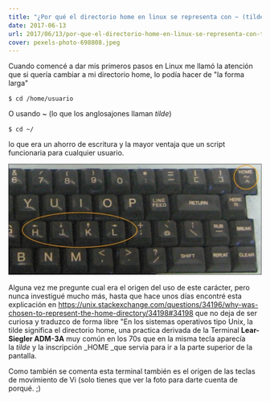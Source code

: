 ```yaml
---
title: "¿Por qué el directorio home en linux se representa con ~ (tilde)?"
date: 2017-06-13
url: 2017/06/13/por-que-el-directorio-home-en-linux-se-representa-con-tilde/
cover: pexels-photo-698808.jpeg
---
```

Cuando comencé a dar mis primeros pasos en Linux me llamó la atención que si quería cambiar a mi directorio home, lo podía hacer de "la forma larga"

```
$ cd /home/usuario
```

O usando ~ (lo que los anglosajones llaman _tilde_)

```
$ cd ~/
```

lo que era un ahorro de escritura y la mayor ventaja que un script funcionaria para cualquier usuario.


![](/images/l3esv.jpg)

Alguna vez me pregunte cual era el origen del uso de este carácter, pero nunca investigué mucho más, hasta que hace unos días encontré esta explicación en https://unix.stackexchange.com/questions/34196/why-was-chosen-to-represent-the-home-directory/34198#34198 que no deja de ser curiosa y traduzco de forma libre "En los sistemas operativos tipo Unix, la tilde significa el directorio home, una practica derivada de la Terminal **Lear-Siegler ADM-3A** muy común en los 70s que en la misma tecla aparecía la _tilde_ y la inscripción _HOME _que servia para ir a la parte superior de la pantalla.

Como también se comenta esta terminal también es el origen de las teclas de movimiento de Vi (solo tienes que ver la foto para darte cuenta de porqué. ;)

